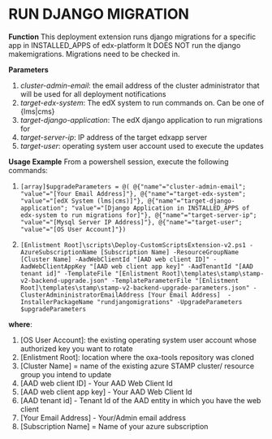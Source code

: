 # RUN DJANGO MIGRATION

**Function**
This deployment extension runs django migrations for a specific app in INSTALLED_APPS of edx-platform
It DOES NOT run the django makemigrations. Migrations need to be checked in.

**Parameters**
1. _cluster-admin-email_: the email address of the cluster administrator that will be used for all deployment notifications
2. _target-edx-system_: The edX system to run commands on. Can be one of {lms|cms}
3. _target-django-application_: The edX django application to run migrations for
6. _target-server-ip_: IP address of the target edxapp server
7. _target-user_: operating system user account used to execute the updates

**Usage Example**
From a powershell session, execute the following commands:
1. `[array]$upgradeParameters = @( @{"name"="cluster-admin-email"; "value"="[Your Email Address]"}, @{"name"="target-edx-system"; "value"="[edX System (lms|cms)]"}, @{"name"="target-django-application"; "value"="[Django Application in INSTALLED_APPS of edx-system to run migrations for]"}, @{"name"="target-server-ip"; "value"="[Mysql Server IP Address]"}, @{"name"="target-user"; "value"="[OS User Account]"})`

2. `[Enlistment Root]\scripts\Deploy-CustomScriptsExtension-v2.ps1 -AzureSubscriptionName [Subscription Name] -ResourceGroupName [Cluster Name] -AadWebClientId "[AAD web client ID]" -AadWebClientAppKey "[AAD web client app key]" -AadTenantId "[AAD tenant id]" -TemplateFile "[Enlistment Root]\templates\stamp\stamp-v2-backend-upgrade.json" -TemplateParameterFile "[Enlistment Root]\templates\stamp\stamp-v2-backend-upgrade-parameters.json" -ClusterAdmininistratorEmailAddress [Your Email Address]  -InstallerPackageName "rundjangomigrations" -UpgradeParameters $upgradeParameters`

**where**:
1. [OS User Account]: the existing operating system user account whose authorized key you want to rotate 
2. [Enlistment Root]: location where the oxa-tools repository was cloned
3. [Cluster Name] = name of the existing azure STAMP cluster/ resource group you intend to update
4. [AAD web client ID] - Your AAD Web Client Id
5. [AAD web client app key] - Your AAD Web Client Id
6. [AAD tenant id] - Tenant Id of the AAD entity in which you have the web client
7. [Your Email Address] - Your/Admin email address
8. [Subscription Name] = Name of your azure subscription